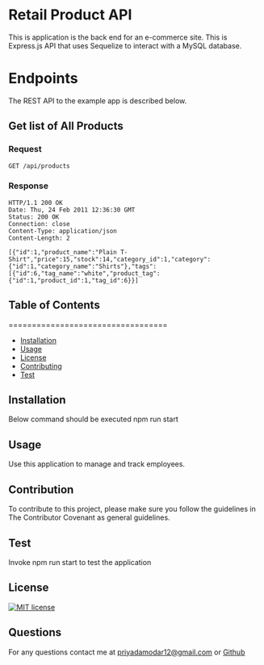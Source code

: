 # Retail Product API
This is application is the back end for an e-commerce site. This is Express.js API that uses Sequelize to interact with a MySQL database.

# Endpoints

The REST API to the example app is described below.

## Get list of All Products

### Request

`GET /api/products`

### Response

    HTTP/1.1 200 OK
    Date: Thu, 24 Feb 2011 12:36:30 GMT
    Status: 200 OK
    Connection: close
    Content-Type: application/json
    Content-Length: 2

    [{"id":1,"product_name":"Plain T-Shirt","price":15,"stock":14,"category_id":1,"category":{"id":1,"category_name":"Shirts"},"tags":[{"id":6,"tag_name":"white","product_tag":{"id":1,"product_id":1,"tag_id":6}}]
## Table of Contents 
==================================
* [Installation](#Installation)
* [Usage](#Usage)
* [License](#License)
* [Contributing](#Contributing)
* [Test](#Test)
## Installation
Below command should be executed npm run start
## Usage
Use this application to manage and track employees.
## Contribution
To contribute to this project, please make sure you follow the guidelines in The Contributor Covenant as general guidelines.
## Test
Invoke npm run start to test the application
## License
[![MIT license](https://img.shields.io/badge/License-MIT-blue.svg)](https://lbesson.mit-license.org/) 
## Questions
For any questions contact me at priyadamodar12@gmail.com or [Github](https://github.com/pkamble35)